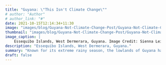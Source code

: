 ```yaml
---
title: "Guyana: \"This Isn't Climate Change\""
# author: "Author"
# author_link: "#"
date: 2021-10-15T12:14:34+11:30
image: "images/blog/Guyana-Not-Climate-Change-Post/Guyana-Not-Climate-Change-Post-cover.png"
thumbnail: "images/blog/Guyana-Not-Climate-Change-Post/Guyana-Not-Climate-Change-Post-thumb.png"
image_caption: |
    Essequibo Islands, West Dermerara, Guyana. Image Credit: Sienna Leis
description: "Essequibo Islands, West Dermerara, Guyana."
summary: "Known for its extreme rainy season, the lowlands of Guyana have been significantly impacted by flooding for more than 15 years."
draft: false
---
```


